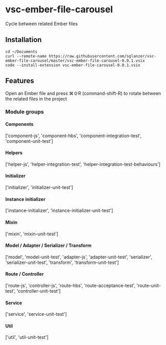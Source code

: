 # vsc-ember-file-carousel

Cycle between related Ember files

## Installation

```
cd ~/Documents
curl --remote-name https://raw.githubusercontent.com/sglanzer/vsc-ember-file-carousel/master/vsc-ember-file-carousel-0.0.1.vsix
code --install-extension vsc-ember-file-carousel-0.0.1.vsix
```

## Features

Open an Ember file and press ⌘⇧R (command-shift-R) to rotate between the related files in the project

### Module groups

#### Components
['component-js', 'component-hbs', 'component-integration-test', 'component-unit-test']

#### Helpers
['helper-js', 'helper-integration-test', 'helper-integration-test-behaviours']

#### Initializer
['initializer', 'initializer-unit-test']

#### Instance initializer
['instance-initializer', 'instance-initializer-unit-test']

#### Mixin
['mixin', 'mixin-unit-test']

#### Model / Adapter / Serializer / Transform
['model', 'model-unit-test', 'adapter-js', 'adapter-unit-test', 'serializer', 'serializer-unit-test', 'transform', 'transform-unit-test']

#### Route / Controller
['route-js', 'controller-js', 'route-hbs', 'route-acceptance-test', 'route-unit-test', 'controller-unit-test']

#### Service
['service', 'service-unit-test']

#### Util
['util', 'util-unit-test']
